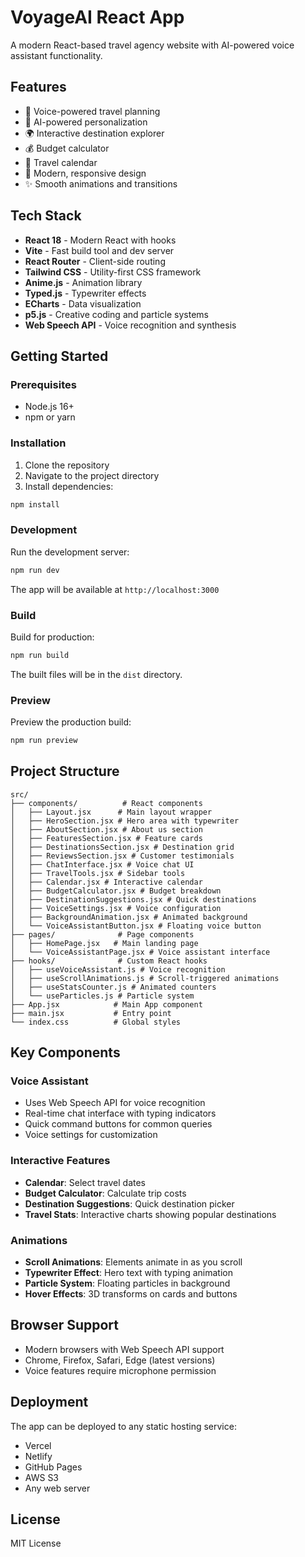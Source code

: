 # VoyageAI React App

A modern React-based travel agency website with AI-powered voice assistant functionality.

## Features

- 🎤 Voice-powered travel planning
- 🤖 AI-powered personalization
- 🌍 Interactive destination explorer
- 💰 Budget calculator
- 📅 Travel calendar
- 🎨 Modern, responsive design
- ✨ Smooth animations and transitions

## Tech Stack

- **React 18** - Modern React with hooks
- **Vite** - Fast build tool and dev server
- **React Router** - Client-side routing
- **Tailwind CSS** - Utility-first CSS framework
- **Anime.js** - Animation library
- **Typed.js** - Typewriter effects
- **ECharts** - Data visualization
- **p5.js** - Creative coding and particle systems
- **Web Speech API** - Voice recognition and synthesis

## Getting Started

### Prerequisites

- Node.js 16+ 
- npm or yarn

### Installation

1. Clone the repository
2. Navigate to the project directory
3. Install dependencies:

```bash
npm install
```

### Development

Run the development server:

```bash
npm run dev
```

The app will be available at `http://localhost:3000`

### Build

Build for production:

```bash
npm run build
```

The built files will be in the `dist` directory.

### Preview

Preview the production build:

```bash
npm run preview
```

## Project Structure

```
src/
├── components/          # React components
│   ├── Layout.jsx      # Main layout wrapper
│   ├── HeroSection.jsx # Hero area with typewriter
│   ├── AboutSection.jsx # About us section
│   ├── FeaturesSection.jsx # Feature cards
│   ├── DestinationsSection.jsx # Destination grid
│   ├── ReviewsSection.jsx # Customer testimonials
│   ├── ChatInterface.jsx # Voice chat UI
│   ├── TravelTools.jsx # Sidebar tools
│   ├── Calendar.jsx # Interactive calendar
│   ├── BudgetCalculator.jsx # Budget breakdown
│   ├── DestinationSuggestions.jsx # Quick destinations
│   ├── VoiceSettings.jsx # Voice configuration
│   ├── BackgroundAnimation.jsx # Animated background
│   └── VoiceAssistantButton.jsx # Floating voice button
├── pages/              # Page components
│   ├── HomePage.jsx   # Main landing page
│   └── VoiceAssistantPage.jsx # Voice assistant interface
├── hooks/              # Custom React hooks
│   ├── useVoiceAssistant.js # Voice recognition
│   ├── useScrollAnimations.js # Scroll-triggered animations
│   ├── useStatsCounter.js # Animated counters
│   └── useParticles.js # Particle system
├── App.jsx            # Main App component
├── main.jsx           # Entry point
└── index.css          # Global styles
```

## Key Components

### Voice Assistant
- Uses Web Speech API for voice recognition
- Real-time chat interface with typing indicators
- Quick command buttons for common queries
- Voice settings for customization

### Interactive Features
- **Calendar**: Select travel dates
- **Budget Calculator**: Calculate trip costs
- **Destination Suggestions**: Quick destination picker
- **Travel Stats**: Interactive charts showing popular destinations

### Animations
- **Scroll Animations**: Elements animate in as you scroll
- **Typewriter Effect**: Hero text with typing animation
- **Particle System**: Floating particles in background
- **Hover Effects**: 3D transforms on cards and buttons

## Browser Support

- Modern browsers with Web Speech API support
- Chrome, Firefox, Safari, Edge (latest versions)
- Voice features require microphone permission

## Deployment

The app can be deployed to any static hosting service:

- Vercel
- Netlify
- GitHub Pages
- AWS S3
- Any web server

## License

MIT License